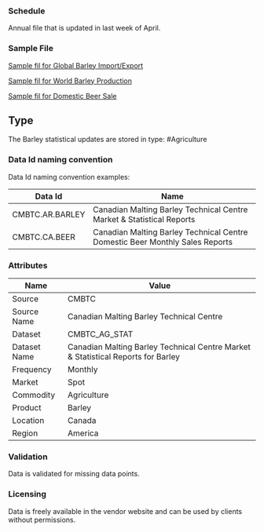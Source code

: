 ### Schedule

Annual file that is updated in last week of April.

### Sample File

[Sample fil for Global Barley Import/Export](pathname:///file-samples/CMBTC-Table_2-GlobalBarleyImpExp_Apr22-v2.1.pdf) 

[Sample fil for World Barley Production](pathname:///file-samples/CMBTC-Table_1-WorldBarleyProd_Apr22-v2.pdf)

[Sample fil for Domestic Beer Sale](pathname:///file-samples/CMBTC-Table_9-CanMonthlyBeerSales-to-Dec_Feb22-v2.pdf)

## Type

The Barley statistical updates are stored in type: #Agriculture

### Data Id naming convention

Data Id naming convention examples:

|**Data Id**|**Name**|
|-|-|
|CMBTC.AR.BARLEY|Canadian Malting Barley Technical Centre Market & Statistical Reports|
|CMBTC.CA.BEER|Canadian Malting Barley Technical Centre Domestic Beer Monthly Sales Reports|

### Attributes

|Name|Value|
|-|-|
|Source|CMBTC|
|Source Name|Canadian Malting Barley Technical Centre|
|Dataset|CMBTC_AG_STAT|
|Dataset Name|Canadian Malting Barley Technical Centre Market & Statistical Reports for Barley |
|Frequency|Monthly|
|Market|Spot|
|Commodity|Agriculture|
|Product|Barley|
|Location|Canada|
|Region|America|

### Validation

Data is validated for missing data points.

### Licensing

Data is freely available in the vendor website and can be used by clients without permissions.